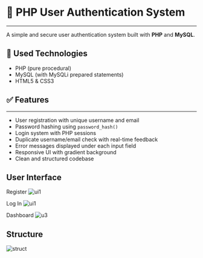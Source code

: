 # 🔐 PHP User Authentication System
---
A simple and secure user authentication system built with **PHP** and **MySQL**.

## 🧰 Used Technologies

- PHP (pure procedural)
- MySQL (with MySQLi prepared statements)
- HTML5 & CSS3

## ✅ Features
---

- User registration with unique username and email
- Password hashing using `password_hash()`
- Login system with PHP sessions
- Duplicate username/email check with real-time feedback
- Error messages displayed under each input field
- Responsive UI with gradient background
- Clean and structured codebase

## User Interface
Register
![ui1](https://github.com/user-attachments/assets/9468000d-a4f7-42c3-8d30-3f70fab85d8b)

Log In
![ui1](https://github.com/user-attachments/assets/f35bea75-c026-4bba-bfe8-0618aa42742e)

Dashboard
![u3](https://github.com/user-attachments/assets/3b3372b7-284f-48ed-a981-b6a9747026c4)

## Structure
![struct](https://github.com/user-attachments/assets/855205ac-95f4-4589-b287-61bdbba284b5)

